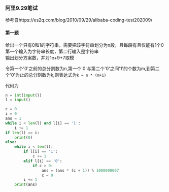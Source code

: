 ### 阿里9.29笔试</br>
参考自https://es2q.com/blog/2010/09/29/alibaba-coding-test202009/

#### 第一题

给出一个只有0和1的字符串，需要把该字符串划分为n段，且每段有且仅能有1个0</br>
第一个输入为字符串长度，第二行输入是字符串</br>
输出划分方案数，并对1e+9+7取模


令第一个'0'之前的总分割数为n,第一个'0'与第二个'0'之间'1'的个数为m,到第二个'0'为止的总分割数为k,则表达式为`k = n * (m+1)`

代码为
```python
n = int(input())
l = input()

c = 0
i = 0
ans = 1
while i < len(l) and l[i] == '1':
    i += 1
if len(l) == i:
    print(0)
else:
    while i < len(l):
        if l[i] == '1':
            c += 1
        elif l[i] == '0':
            if c > 0:
                ans = (ans * (c + 1)) % 1000000007
                c = 0
        i += 1
    print(ans)
```
